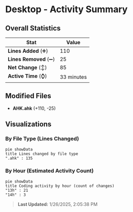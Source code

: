 # Desktop - Activity Summary 

## Overall Statistics

| Stat                   | Value                                                             |
| ---------------------- | ----------------------------------------------------------------- |
| **Lines Added** (➕)   | 110                                          |
| **Lines Removed** (➖) | 25                                        |
| **Net Change** (↕)    | 85                |
| **Active Time** (⌚)   | 33 minutes |


## Modified Files
- **AHK.ahk** (+110, -25)

## Visualizations

### By File Type (Lines Changed)

```mermaid
pie showData
title Lines changed by file type
".ahk" : 135
```

### By Hour (Estimated Activity Count)

```mermaid
pie showData
title Coding activity by hour (count of changes)
"13h" : 21
"14h" : 3
```


> **Last Updated:** 1/26/2025, 2:05:38 PM